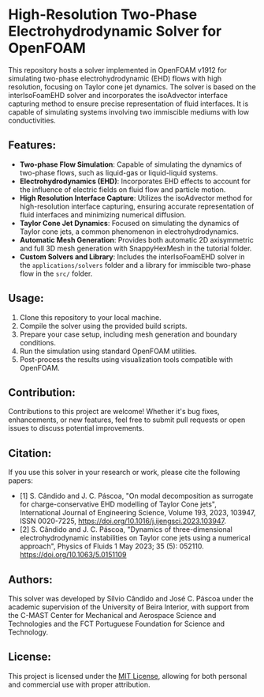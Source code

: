 # High-Resolution Two-Phase Electrohydrodynamic Solver for OpenFOAM

This repository hosts a solver implemented in OpenFOAM v1912 for simulating two-phase electrohydrodynamic (EHD) flows with high resolution, focusing on Taylor cone jet dynamics. The solver is based on the interIsoFoamEHD solver and incorporates the isoAdvector interface capturing method to ensure precise representation of fluid interfaces. It is capable of simulating systems involving two immiscible mediums with low conductivities.

## Features:
- **Two-phase Flow Simulation**: Capable of simulating the dynamics of two-phase flows, such as liquid-gas or liquid-liquid systems.
- **Electrohydrodynamics (EHD)**: Incorporates EHD effects to account for the influence of electric fields on fluid flow and particle motion.
- **High Resolution Interface Capture**: Utilizes the isoAdvector method for high-resolution interface capturing, ensuring accurate representation of fluid interfaces and minimizing numerical diffusion.
- **Taylor Cone Jet Dynamics**: Focused on simulating the dynamics of Taylor cone jets, a common phenomenon in electrohydrodynamics.
- **Automatic Mesh Generation**: Provides both automatic 2D axisymmetric and full 3D mesh generation with SnappyHexMesh in the tutorial folder.
- **Custom Solvers and Library**: Includes the interIsoFoamEHD solver in the `applications/solvers` folder and a library for immiscible two-phase flow in the `src/` folder.

## Usage:
1. Clone this repository to your local machine.
2. Compile the solver using the provided build scripts.
3. Prepare your case setup, including mesh generation and boundary conditions.
4. Run the simulation using standard OpenFOAM utilities.
5. Post-process the results using visualization tools compatible with OpenFOAM.

## Contribution:
Contributions to this project are welcome! Whether it's bug fixes, enhancements, or new features, feel free to submit pull requests or open issues to discuss potential improvements.

## Citation:
If you use this solver in your research or work, please cite the following papers:
- [1] S. Cândido and J. C. Páscoa, "On modal decomposition as surrogate for charge-conservative EHD modelling of Taylor Cone jets", International Journal of Engineering Science, Volume 193, 2023, 103947, ISSN 0020-7225, https://doi.org/10.1016/j.ijengsci.2023.103947.
- [2] S. Cândido and J. C. Páscoa, "Dynamics of three-dimensional electrohydrodynamic instabilities on Taylor cone jets using a numerical approach", Physics of Fluids 1 May 2023; 35 (5): 052110. https://doi.org/10.1063/5.0151109 

## Authors:
This solver was developed by Sílvio Cândido and José C. Páscoa under the academic supervision of the University of Beira Interior, with support from the C-MAST Center for Mechanical and Aerospace Science and Technologies and the FCT Portuguese Foundation for Science and Technology.


## License:
This project is licensed under the [MIT License](LICENSE), allowing for both personal and commercial use with proper attribution.


